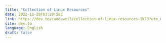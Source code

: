 ```yaml
---
title: "Collection of Linux Resources"
date: 2022-11-20T03:20:58Z
link: https://dev.to/caodawei3/collection-of-linux-resources-1k73?utm_medium=RSS&utm_source=news.12bit.vn
site: dev.to
language: English
draft: false
---
```

